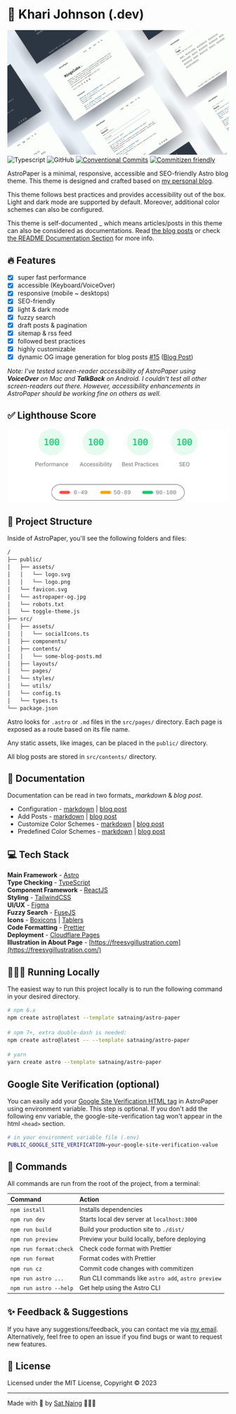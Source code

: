 # 📄 Khari Johnson (.dev) 

![AstroPaper](public/astropaper-og.jpg)
![Typescript](https://img.shields.io/badge/TypeScript-007ACC?style=for-the-badge&logo=typescript&logoColor=white)
![GitHub](https://img.shields.io/github/license/satnaing/astro-paper?color=%232F3741&style=for-the-badge)
[![Conventional Commits](https://img.shields.io/badge/Conventional%20Commits-1.0.0-%23FE5196?logo=conventionalcommits&logoColor=white&style=for-the-badge)](https://conventionalcommits.org)
[![Commitizen friendly](https://img.shields.io/badge/commitizen-friendly-brightgreen.svg?style=for-the-badge)](http://commitizen.github.io/cz-cli/)

AstroPaper is a minimal, responsive, accessible and SEO-friendly Astro blog theme. This theme is designed and crafted based on [my personal blog](https://satnaing.dev/blog).

This theme follows best practices and provides accessibility out of the box. Light and dark mode are supported by default. Moreover, additional color schemes can also be configured.

This theme is self-documented \_ which means articles/posts in this theme can also be considered as documentations. Read [the blog posts](https://astro-paper.pages.dev/posts/) or check [the README Documentation Section](#-documentation) for more info.

## 🔥 Features

- [x] super fast performance
- [x] accessible (Keyboard/VoiceOver)
- [x] responsive (mobile ~ desktops)
- [x] SEO-friendly
- [x] light & dark mode
- [x] fuzzy search
- [x] draft posts & pagination
- [x] sitemap & rss feed
- [x] followed best practices
- [x] highly customizable
- [x] dynamic OG image generation for blog posts [#15](https://github.com/satnaing/astro-paper/pull/15) ([Blog Post](https://astro-paper.pages.dev/posts/dynamic-og-image-generation-in-astropaper-blog-posts/))

_Note: I've tested screen-reader accessibility of AstroPaper using **VoiceOver** on Mac and **TalkBack** on Android. I couldn't test all other screen-readers out there. However, accessibility enhancements in AstroPaper should be working fine on others as well._

## ✅ Lighthouse Score

<p align="center">
  <a href="https://pagespeed.web.dev/report?url=https%3A%2F%2Fastro-paper.pages.dev%2F&form_factor=desktop">
    <img width="710" alt="AstroPaper Lighthouse Score" src="AstroPaper-lighthouse-score.svg">
  <a>
</p>

## 🚀 Project Structure

Inside of AstroPaper, you'll see the following folders and files:

```bash
/
├── public/
│   ├── assets/
│   │   └── logo.svg
│   │   └── logo.png
│   └── favicon.svg
│   └── astropaper-og.jpg
│   └── robots.txt
│   └── toggle-theme.js
├── src/
│   ├── assets/
│   │   └── socialIcons.ts
│   ├── components/
│   ├── contents/
│   │   └── some-blog-posts.md
│   ├── layouts/
│   └── pages/
│   └── styles/
│   └── utils/
│   └── config.ts
│   └── types.ts
└── package.json
```

Astro looks for `.astro` or `.md` files in the `src/pages/` directory. Each page is exposed as a route based on its file name.

Any static assets, like images, can be placed in the `public/` directory.

All blog posts are stored in `src/contents/` directory.

## 📖 Documentation

Documentation can be read in two formats\_ _markdown_ & _blog post_.

- Configuration - [markdown](src/contents/how-to-configure-astropaper-theme.md) | [blog post](https://astro-paper.pages.dev/posts/how-to-configure-astropaper-theme/)
- Add Posts - [markdown](src/contents/adding-new-post.md) | [blog post](https://astro-paper.pages.dev/posts/adding-new-posts-in-astropaper-theme/)
- Customize Color Schemes - [markdown](src/contents/customizing-astropaper-theme-color-schemes.md) | [blog post](https://astro-paper.pages.dev/posts/customizing-astropaper-theme-color-schemes/)
- Predefined Color Schemes - [markdown](src/contents/predefined-color-schemes.md) | [blog post](https://astro-paper.pages.dev/posts/predefined-color-schemes/)

## 💻 Tech Stack

**Main Framework** - [Astro](https://astro.build/)  
**Type Checking** - [TypeScript](https://www.typescriptlang.org/)  
**Component Framework** - [ReactJS](https://reactjs.org/)  
**Styling** - [TailwindCSS](https://tailwindcss.com/)  
**UI/UX** - [Figma](https://figma.com)  
**Fuzzy Search** - [FuseJS](https://fusejs.io/)  
**Icons** - [Boxicons](https://boxicons.com/) | [Tablers](https://tabler-icons.io/)  
**Code Formatting** - [Prettier](https://prettier.io/)  
**Deployment** - [Cloudflare Pages](https://pages.cloudflare.com/)  
**Illustration in About Page** - [https://freesvgillustration.com](https://freesvgillustration.com/)

## 👨🏻‍💻 Running Locally

The easiest way to run this project locally is to run the following command in your desired directory.

```bash
# npm 6.x
npm create astro@latest --template satnaing/astro-paper

# npm 7+, extra double-dash is needed:
npm create astro@latest -- --template satnaing/astro-paper

# yarn
yarn create astro --template satnaing/astro-paper
```

## Google Site Verification (optional)

You can easily add your [Google Site Verification HTML tag](https://support.google.com/webmasters/answer/9008080#meta_tag_verification&zippy=%2Chtml-tag) in AstroPaper using environment variable. This step is optional. If you don't add the following env variable, the google-site-verification tag won't appear in the html `<head>` section.

```bash
# in your environment variable file (.env)
PUBLIC_GOOGLE_SITE_VERIFICATION=your-google-site-verification-value
```

## 🧞 Commands

All commands are run from the root of the project, from a terminal:

| Command                | Action                                             |
| :--------------------- | :------------------------------------------------- |
| `npm install`          | Installs dependencies                              |
| `npm run dev`          | Starts local dev server at `localhost:3000`        |
| `npm run build`        | Build your production site to `./dist/`            |
| `npm run preview`      | Preview your build locally, before deploying       |
| `npm run format:check` | Check code format with Prettier                    |
| `npm run format`       | Format codes with Prettier                         |
| `npm run cz`           | Commit code changes with commitizen                |
| `npm run astro ...`    | Run CLI commands like `astro add`, `astro preview` |
| `npm run astro --help` | Get help using the Astro CLI                       |

## ✨ Feedback & Suggestions

If you have any suggestions/feedback, you can contact me via [my email](mailto:contact@satnaing.dev). Alternatively, feel free to open an issue if you find bugs or want to request new features.

## 📜 License

Licensed under the MIT License, Copyright © 2023

---

Made with 🤍 by [Sat Naing](https://satnaing.dev) 👨🏻‍💻
